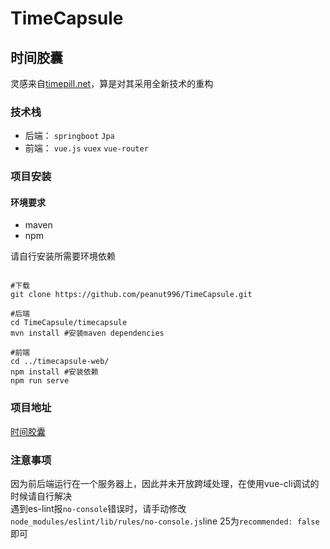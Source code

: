 # TimeCapsule

## 时间胶囊

灵感来自[timepill.net](https://p.timepill.net/)，算是对其采用全新技术的重构

### 技术栈

+ 后端： `springboot` `Jpa`
+ 前端： `vue.js` `vuex` `vue-router`

### 项目安装

#### 环境要求

+ maven
+ npm

请自行安装所需要环境依赖
```shell

#下载
git clone https://github.com/peanut996/TimeCapsule.git

#后端
cd TimeCapsule/timecapsule
mvn install #安装maven dependencies

#前端
cd ../timecapsule-web/
npm install #安装依赖
npm run serve 

```

### 项目地址

[时间胶囊](http://godv2ray.online)  

### 注意事项

因为前后端运行在一个服务器上，因此并未开放跨域处理，在使用vue-cli调试的时候请自行解决  
遇到es-lint报`no-console`错误时，请手动修改`node_modules/eslint/lib/rules/no-console.js`line 25为`recommended: false`即可
